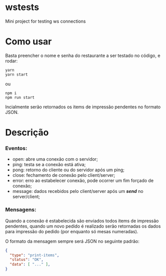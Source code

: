 # wstests
Mini project for testing ws connections

# Como usar

Basta preencher o nome e senha do restaurante a ser testado no código, e rodar:

```
yarn
yarn start
```

ou

```
npm i
npm run start
```

Incialmente serão retornados os items de impressão pendentes no formato JSON.

# Descrição

### Eventos:

- open: abre uma conexão com o servidor;
- ping: testa se a conexão está ativa;
- pong: retorno do cliente ou do servidor após um ping;
- close: fechamento de conexão pelo client/server;
- error: erro ao estabelecer conexão, pode ocorrer um fim forçado de conexão;
- message: dados recebidos pelo client/server após um ***send*** no server/client;

### Mensagens:

Quando a conexão é estabelecida são enviados todos items de impressão pendentes, quando um
novo pedido é realizado serão retornadas os dados para impressão do pedido (por enquanto só mesas numeradas).

O formato da mensagem sempre será JSON no seguinte padrão:

```json
{
  "type": "print-items",
  "status": "OK",
  "data": [ "..." ],
}
```
